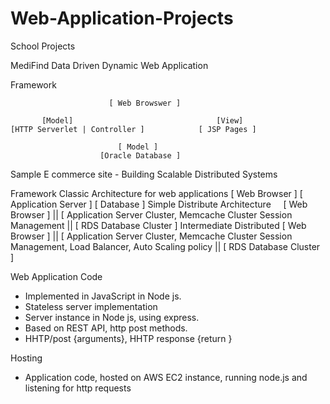 # Web-Application-Projects
School Projects

MediFind Data Driven Dynamic Web Application
 
 Framework
 
                          [ Web Browswer ]
      
           [Model]                                [View]
    [HTTP Serverlet | Controller ]            [ JSP Pages ]
  
                            [ Model ]
                        [Oracle Database ]
                        


Sample E commerce site - Building Scalable Distributed Systems

Framework
Classic Architecture for web applications 
     [ Web Browser ] [ Application Server ] [ Database ] 
Simple Distribute Architecture 
     [ Web Browser ]  || [ Application Server Cluster, Memcache Cluster Session Management || [ RDS Database Cluster ] 
Intermediate Distributed 
    [ Web Browser ]  || [ Application Server Cluster, Memcache Cluster Session Management, Load Balancer, Auto Scaling policy  ||  [ RDS Database Cluster ]
    
    
Web Application Code 
- Implemented in JavaScript in Node js. 
- Stateless server implementation
- Server instance in Node js, using express. 
- Based on REST API, http post methods. 
- HHTP/post {arguments}, HHTP response {return }

Hosting 
- Application code, hosted on AWS EC2 instance, running node.js and listening for http requests 



  
 
